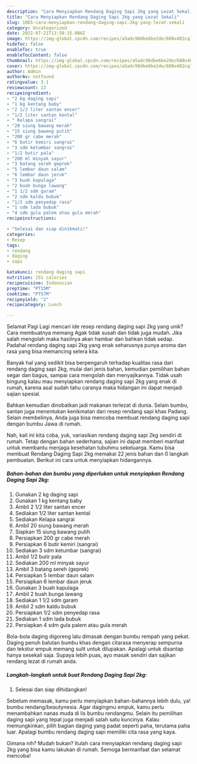 ```yaml
---
description: "Cara Menyiapkan Rendang Daging Sapi 2kg yang Lezat Sekali"
title: "Cara Menyiapkan Rendang Daging Sapi 2kg yang Lezat Sekali"
slug: 1065-cara-menyiapkan-rendang-daging-sapi-2kg-yang-lezat-sekali
category: Uncategorized
date: 2022-07-21T13:58:15.086Z
image: https://img-global.cpcdn.com/recipes/a5adc90dbe6be2de/680x482cq70/rendang-daging-sapi-2kg-foto-resep-utama.jpg
hideToc: false
enableToc: true
enableTocContent: false
thumbnail: https://img-global.cpcdn.com/recipes/a5adc90dbe6be2de/680x482cq70/rendang-daging-sapi-2kg-foto-resep-utama.jpg
cover: https://img-global.cpcdn.com/recipes/a5adc90dbe6be2de/680x482cq70/rendang-daging-sapi-2kg-foto-resep-utama.jpg
author: Admin
authorAv: notfound
ratingvalue: 3.1
reviewcount: 13
recipeingredient:
- "2 kg daging sapi"
- "1 kg kentang baby"
- "2 1/2 liter santan encer"
- "1/2 liter santan kental"
- " Kelapa sangrai"
- "20 siung bawang merah"
- "15 siung bawang putih"
- "200 gr cabe merah"
- "6 butir kemiri sangrai"
- "3 sdm ketumbar sangrai"
- "1/2 butir pala"
- "200 ml minyak sayur"
- "3 batang sereh geprek"
- "5 lembar daun salam"
- "6 lembar daun jeruk"
- "3 buah kapulaga"
- "2 buah bunga lawang"
- "1 1/2 sdm garam"
- "2 sdm kaldu bubuk"
- "1/2 sdm penyedap rasa"
- "1 sdm lada bubuk"
- "4 sdm gula palem atau gula merah"
recipeinstructions:

- "Selesai dan siap dinikmati!"
categories:
- Resep
tags:
- rendang
- daging
- sapi

katakunci: rendang daging sapi 
nutrition: 251 calories
recipecuisine: Indonesian
preptime: "PT15M"
cooktime: "PT57M"
recipeyield: "2"
recipecategory: Lunch

---
```



Selamat Pagi Lagi mencari ide resep rendang daging sapi 2kg yang unik? Cara membuatnya memang Agak tidak susah dan tidak juga mudah. Jika salah mengolah maka hasilnya akan hambar dan bahkan tidak sedap. Padahal rendang daging sapi 2kg yang enak seharusnya punya aroma dan rasa yang bisa memancing selera kita.


Banyak hal yang sedikit bisa berpengaruh terhadap kualitas rasa dari rendang daging sapi 2kg, mulai dari jenis bahan, kemudian pemilihan bahan segar dan bagus, sampai cara mengolah dan menyajikannya. Tidak usah bingung kalau mau menyiapkan rendang daging sapi 2kg yang enak di rumah, karena asal sudah tahu caranya maka hidangan ini dapat menjadi sajian spesial.

Bahkan kemudian dinobatkan jadi makanan terlezat di dunia. Selain bumbu, santan juga menentukan kenikmatan dari resep rendang sapi khas Padang. Selain membelinya, Anda juga bisa mencoba membuat rendang daging sapi dengan bumbu Jawa di rumah.


Nah, kali ini kita coba, yuk, variasikan rendang daging sapi 2kg sendiri di rumah. Tetap dengan bahan sederhana, sajian ini dapat memberi manfaat untuk membantu menjaga kesehatan tubuhmu sekeluarga. Kamu bisa membuat Rendang Daging Sapi 2kg memakai 22 jenis bahan dan 0 langkah pembuatan. Berikut ini cara untuk menyiapkan hidangannya.

<!--inarticleads1-->

##### Bahan-bahan dan bumbu yang diperlukan untuk menyiapkan Rendang Daging Sapi 2kg:

1. Gunakan 2 kg daging sapi
1. Gunakan 1 kg kentang baby
1. Ambil 2 1/2 liter santan encer
1. Sediakan 1/2 liter santan kental
1. Sediakan  Kelapa sangrai
1. Ambil 20 siung bawang merah
1. Siapkan 15 siung bawang putih
1. Persiapkan 200 gr cabe merah
1. Persiapkan 6 butir kemiri (sangrai)
1. Sediakan 3 sdm ketumbar (sangrai)
1. Ambil 1/2 butir pala
1. Sediakan 200 ml minyak sayur
1. Ambil 3 batang sereh (geprek)
1. Persiapkan 5 lembar daun salam
1. Persiapkan 6 lembar daun jeruk
1. Gunakan 3 buah kapulaga
1. Ambil 2 buah bunga lawang
1. Sediakan 1 1/2 sdm garam
1. Ambil 2 sdm kaldu bubuk
1. Persiapkan 1/2 sdm penyedap rasa
1. Sediakan 1 sdm lada bubuk
1. Persiapkan 4 sdm gula palem atau gula merah


Bola-bola daging digoreng lalu dimasak dengan bumbu rempah yang pekat. Daging penuh balutan bumbu khas dengan citarasa menyerap sempurna dan tekstur empuk memang sulit untuk dilupakan. Apalagi untuk disantap hanya sesekali saja. Supaya lebih puas, ayo masak sendiri dan sajikan rendang lezat di rumah anda. 

<!--inarticleads2-->

##### Langkah-langkah untuk buat Rendang Daging Sapi 2kg:


1. Selesai dan siap dihidangkan!

Sebelum memasak, kamu perlu menyiapkan bahan-bahannya lebih dulu, ya! bumbu rendang/beautynesia. Agar dagingmu empuk, kamu perlu menambahkan nanas muda di lis bumbu rendangmu. Selain itu pemilihan daging sapi yang tepat juga menjadi salah satu kuncinya. Kalau memungkinkan, pilih bagian daging yang padat seperti paha, terutama paha luar. Apalagi bumbu rendang daging sapi memiliki cita rasa yang kaya. 

Gimana nih? Mudah bukan? Itulah cara menyiapkan rendang daging sapi 2kg yang bisa kamu lakukan di rumah. Semoga bermanfaat dan selamat mencoba!
